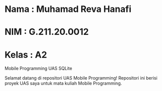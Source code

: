 # Nama : Muhamad Reva Hanafi
# NIM : G.211.20.0012
# Kelas : A2

Mobile Programming UAS SQLite

Selamat datang di repositori UAS Mobile Programming! Repositori ini berisi proyek UAS saya untuk mata kuliah Mobile Programming.
